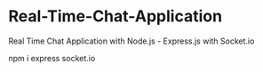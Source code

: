 # Real-Time-Chat-Application
 Real Time Chat Application with Node.js - Express.js with Socket.io

npm i express socket.io
